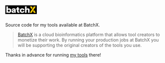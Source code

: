 # ![BatchX](batchx-100.png)

Source code for my tools available at BatchX.

>[BatchX](https://platform.batchx.io) is a cloud bioinformatics platform that allows tool creators to monetize their work.
By running your production jobs at BatchX you will be supporting the original creators of the tools you use. 

Thanks in advance for running [my tools](https://platform.batchx.io/marketplace/search#eyJvcmRlckZpZWxkIjozLMYPRGVzYyI6dHJ1ZSwicGFnZVNpemUiOjI0xw50YXJ0IjowLCJ2aWV3IjoiZ3JpZCIsImZpbHRlclN0YXR1cyI6eyJzZWFyY2giOiIiLCJwcm92aWRlcnMiOlsib25kb3ZiLXRlYW0iXSwidHlwZcQYXSwiY2F0ZWdvcmnIEHRhZ8UKfX0=) there!